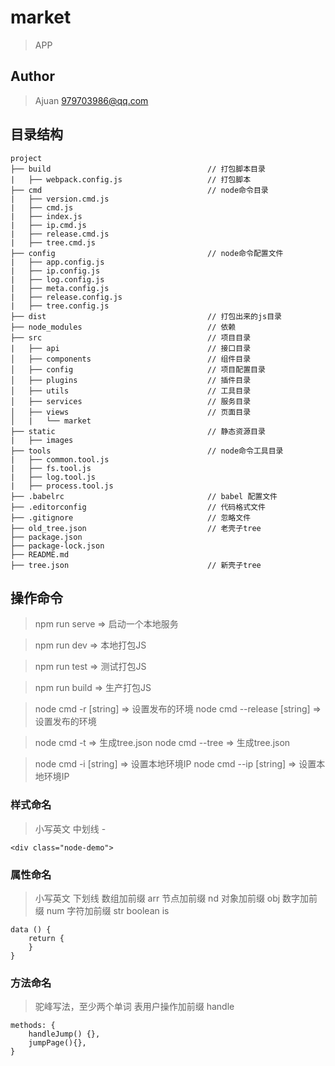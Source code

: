 # market

> APP

## Author

> Ajuan <979703986@qq.com>

## 目录结构

```
project
├── build                                   // 打包脚本目录
|   ├── webpack.config.js                   // 打包脚本
├── cmd                                     // node命令目录
|   ├── version.cmd.js
|   ├── cmd.js
|   ├── index.js
|   ├── ip.cmd.js
|   ├── release.cmd.js
|   ├── tree.cmd.js
├── config                                  // node命令配置文件
|   ├── app.config.js
|   ├── ip.config.js
|   ├── log.config.js
|   ├── meta.config.js
|   ├── release.config.js
|   ├── tree.config.js
├── dist                                    // 打包出来的js目录
├── node_modules                            // 依赖
├── src                                     // 项目目录
|   ├── api                                 // 接口目录
│   ├── components                          // 组件目录
│   ├── config                              // 项目配置目录
│   ├── plugins                             // 插件目录
│   ├── utils                               // 工具目录
│   ├── services                            // 服务目录
│   ├── views                               // 页面目录
│   |   └── market
├── static                                  // 静态资源目录
|   ├── images
├── tools                                   // node命令工具目录
|   ├── common.tool.js
|   ├── fs.tool.js
|   ├── log.tool.js
|   ├── process.tool.js
├── .babelrc                                // babel 配置文件
├── .editorconfig                           // 代码格式文件
├── .gitignore                              // 忽略文件
├── old_tree.json                           // 老壳子tree
├── package.json
├── package-lock.json
├── README.md
├── tree.json                               // 新壳子tree
```

## 操作命令

> npm run serve => 启动一个本地服务

> npm run dev   => 本地打包JS

> npm run test  => 测试打包JS

> npm run build => 生产打包JS

> node cmd -r           [string]    =>  设置发布的环境
> node cmd --release    [string]    =>  设置发布的环境

> node cmd -t                       =>  生成tree.json
> node cmd --tree                   =>  生成tree.json

> node cmd -i           [string]    =>  设置本地环境IP
> node cmd --ip         [string]    =>  设置本地环境IP


### 样式命名

> 小写英文
> 中划线 -

```
<div class="node-demo">

```

### 属性命名

> 小写英文
> 下划线
> 数组加前缀 arr
> 节点加前缀 nd
> 对象加前缀 obj
> 数字加前缀 num
> 字符加前缀 str
> boolean   is

```
data () {
    return {
    }
}

```

### 方法命名

> 驼峰写法，至少两个单词
> 表用户操作加前缀 handle

```
methods: {
    handleJump() {},
    jumpPage(){},
}

```


